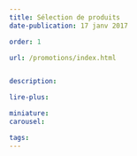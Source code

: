 ```yaml
---
title: Sélection de produits
date-publication: 17 janv 2017

order: 1

url: /promotions/index.html


description: 

lire-plus: 

miniature: 
carousel: 

tags: 
---
```


